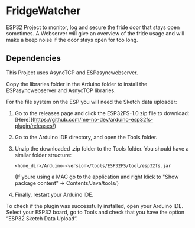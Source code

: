 # FridgeWatcher

ESP32 Project to monitor, log and secure the fride door that stays open sometimes. A Webserver will give an overview of the fride usage and will make a beep noise if the door stays open for too long.

## Dependencies

This Project uses AsyncTCP and ESPasyncwebserver.

Copy the libraries folder in the Arduino folder to install the ESPasyncwebserver and AsnycTCP libraries.

For the file system on the ESP you will need the Sketch data uploader:

1) Go to the releases page and click the ESP32FS-1.0.zip file to download: [Here]](https://github.com/me-no-dev/arduino-esp32fs-plugin/releases/)

2) Go to the Arduino IDE directory, and open the Tools folder.


3) Unzip the downloaded .zip folder to the Tools folder. You should have a similar folder structure:

    ```<home_dir>/Arduino-<version>/tools/ESP32FS/tool/esp32fs.jar```

    (If youre using a MAC go to the application and right klick to "Show package content" -> Contents/Java/tools/)

4) Finally, restart your Arduino IDE.

To check if the plugin was successfully installed, open your Arduino IDE. Select your ESP32 board, go to Tools and check that you have the option “ESP32 Sketch Data Upload“.

